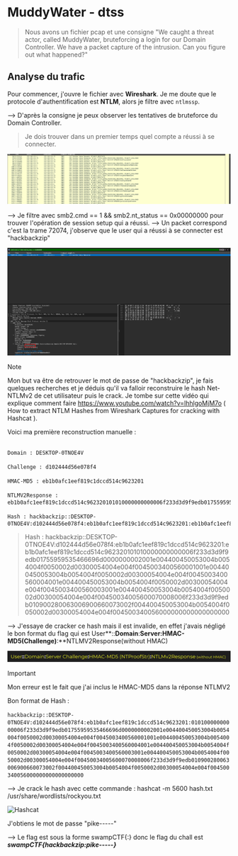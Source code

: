 # MuddyWater - dtss

> Nous avons un fichier pcap et une consigne "We caught a threat actor, called MuddyWater, bruteforcing a login for our Domain Controller. We have a packet capture of the intrusion. Can you figure out what happened?"

## Analyse du trafic 

Pour commencer, j'ouvre le fichier avec **Wireshark**. Je me doute que le protocole d'authentification est **NTLM**, alors je filtre avec `ntlmssp`.

--> D'après la consigne je peux observer les tentatives de bruteforce du Domain Controller.

> Je dois trouver dans un premier temps quel compte a réussi à se connecter.

![Filtrage](data/filtre.png)

--> Je filtre avec smb2.cmd == 1 && smb2.nt_status == 0x00000000 pour trouver l'opération de session setup qui a réussi.
--> Un packet correspond c'est la trame 72074, j'observe que le user qui a réussi à se connecter est "hackbackzip"

![Compte](data/account.png)

> [!NOTE]
> Mon but va être de retrouver le mot de passe de "hackbackzip", je fais quelques recherches et je déduis qu'il va falloir reconstruire le hash Net-NTLMv2 de cet utilisateur puis le crack. Je tombe sur cette vidéo qui explique comment faire  https://www.youtube.com/watch?v=lhhlgoMjM7o ( How to extract NTLM Hashes from Wireshark Captures for cracking with Hashcat ).

Voici ma première reconstruction manuelle :

```User : hackbackzip

Domain : DESKTOP-0TNOE4V

Challenge : d102444d56e078f4

HMAC-MD5 : eb1b0afc1eef819c1dccd514c9623201

NTLMV2Response : eb1b0afc1eef819c1dccd514c962320101010000000000006f233d3d9f9edb01755959535466696d0000000002001e004400450053004b0054004f0050002d00300054004e0045003400560001001e004400450053004b

Hash : hackbackzip::DESKTOP-0TNOE4V:d102444d56e078f4:eb1b0afc1eef819c1dccd514c9623201:eb1b0afc1eef819c1dccd514c962320101010000000000006f233d3d9f9edb01755959535466696d0000000002001e004400450053004b
```
> Hash : hackbackzip::DESKTOP-0TNOE4V:d102444d56e078f4:eb1b0afc1eef819c1dccd514c9623201:eb1b0afc1eef819c1dccd514c962320101010000000000006f233d3d9f9edb01755959535466696d0000000002001e004400450053004b0054004f0050002d00300054004e004f0045003400560001001e004400450053004b0054004f0050002d00300054004e004f0045003400560004001e004400450053004b0054004f0050002d00300054004e004f0045003400560003001e004400450053004b0054004f0050002d00300054004e004f00450034005600070008006f233d3d9f9edb010900280063006900660073002f004400450053004b0054004f0050002d00300054004e004f004500340056000000000000000000

--> J'essaye de cracker ce hash mais il est invalide, en effet j'avais négligé le bon format du flag qui est User**::**Domain**:**Server:HMAC-MD5(Challenge)**:**NTLMV2Response(without HMAC)

![Format](data/format.png)

> [!IMPORTANT]
> Mon erreur est le fait que j'ai inclus le HMAC-MD5 dans la réponse NTLMV2


Bon format de Hash :


```hackbackzip::DESKTOP-0TNOE4V:d102444d56e078f4:eb1b0afc1eef819c1dccd514c9623201:01010000000000006f233d3d9f9edb01755959535466696d0000000002001e004400450053004b0054004f0050002d00300054004e004f0045003400560001001e004400450053004b0054004f0050002d00300054004e004f0045003400560004001e004400450053004b0054004f0050002d00300054004e004f0045003400560003001e004400450053004b0054004f0050002d00300054004e004f00450034005600070008006f233d3d9f9edb010900280063006900660073002f004400450053004b0054004f0050002d00300054004e004f004500340056000000000000000000```

  

--> Je crack le hash avec cette commande : hashcat -m 5600 hash.txt /usr/share/wordlists/rockyou.txt

![Hashcat](data/hash.png)
  

J'obtiens le mot de passe "pike-----"


--> Le flag est sous la forme swampCTF{<username>:<password>} donc le flag du chall est ***swampCTF{hackbackzip:pike-----}*** 

